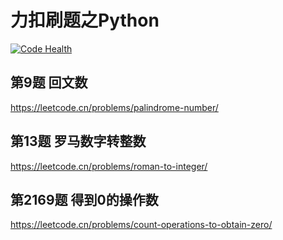 # 力扣刷题之Python
[![Code Health](https://devcloud.cn-east-3.huaweicloud.com/api/codecheck/v1/codecheck/task/codehealth.svg?taskId=b7960f5c22d44be2ba9820ee3831fa21)](https://devcloud.cn-east-3.huaweicloud.com/api/codecheck/project/0f9520248be942cc9c19a78adb97eedb/codecheck/task/b7960f5c22d44be2ba9820ee3831fa21/detail)
## 第9题 回文数
https://leetcode.cn/problems/palindrome-number/
## 第13题 罗马数字转整数
https://leetcode.cn/problems/roman-to-integer/
## 第2169题 得到0的操作数
https://leetcode.cn/problems/count-operations-to-obtain-zero/